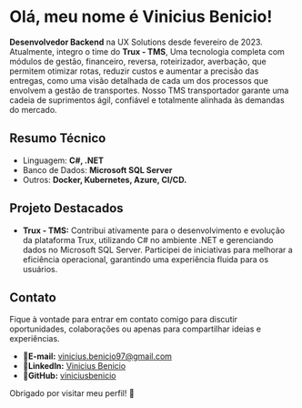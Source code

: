# Olá, meu nome é Vinicius Benicio!

<strong>Desenvolvedor Backend</strong> na UX Solutions desde fevereiro de 2023. Atualmente, integro o time do <strong>Trux - TMS</strong>, Uma tecnologia completa com módulos de gestão, financeiro, reversa, roteirizador, averbação, que permitem otimizar rotas, reduzir custos e aumentar a precisão das entregas, como uma visão detalhada de cada um dos processos que envolvem a gestão de transportes. Nosso TMS transportador garante uma cadeia de suprimentos ágil, confiável e totalmente alinhada às demandas do mercado.



## Resumo Técnico

- Linguagem: **C#, .NET**
-  Banco de Dados:  **Microsoft SQL Server**
- Outros: **Docker, Kubernetes, Azure, CI/CD.**

## Projeto Destacados

- **Trux - TMS:** Contribui ativamente para o desenvolvimento e evolução da plataforma Trux, utilizando C# no ambiente .NET e gerenciando dados no Microsoft SQL Server. Participei de iniciativas para melhorar a eficiência operacional, garantindo uma experiência fluida para os usuários.

## Contato

Fique à vontade para entrar em contato comigo para discutir oportunidades, colaborações ou apenas para compartilhar ideias e experiências.

- 📧**E-mail:** [vinicius.benicio97@gmail.com](mailto:vinicius.benicio97@gmail.com)
- 🔗**LinkedIn:** [Vinicius Benicio](https://www.linkedin.com/in/viniciusbenicio/)
- 🐙**GitHub:** [viniciusbenicio](https://github.com/viniciusbenicio)

Obrigado por visitar meu perfil! 🚀
